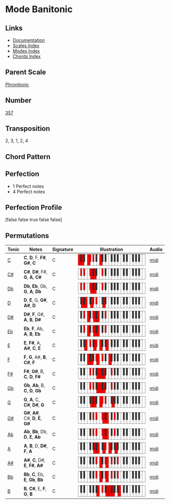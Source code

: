 # Mode Banitonic

## Links

- [Documentation](README.md)
- [Scales Index](Scales.md)
- [Modes Index](Modes.md)
- [Chords Index](Chords.md)

## Parent Scale

[Phronitonic](ScalePhronitonic.md)

## Number

[357](https://ianring.com/musictheory/scales/357)

## Transposition

2, 3, 1, 2, 4

## Chord Pattern



## Perfection

- 1 Perfect notes
- 4 Perfect notes

## Perfection Profile

[false false true false false]

## Permutations

| Tonic | Notes | Signature | Illustration | Audio |
|-------|-------|-----------|--------------|-------|
| [C](ModeCNaturalBanitonic.md) | **C**, **D**, F, **F#**, **G#**, **C** | C | ![CNaturalBanitonic](ModeCNaturalBanitonic.png) | [midi](https://github.com/edipermadi/music/blob/main/docs/ModeCNaturalBanitonic.mid?raw=true) |
| [C#](ModeCSharpBanitonic.md) | **C#**, **D#**, F#, **G**, **A**, **C#** | C | ![CSharpBanitonic](ModeCSharpBanitonic.png) | [midi](https://github.com/edipermadi/music/blob/main/docs/ModeCSharpBanitonic.mid?raw=true) |
| [Db](ModeDFlatBanitonic.md) | **Db**, **Eb**, Gb, **G**, **A**, **Db** | C | ![DFlatBanitonic](ModeDFlatBanitonic.png) | [midi](https://github.com/edipermadi/music/blob/main/docs/ModeDFlatBanitonic.mid?raw=true) |
| [D](ModeDNaturalBanitonic.md) | **D**, **E**, G, **G#**, **A#**, **D** | C | ![DNaturalBanitonic](ModeDNaturalBanitonic.png) | [midi](https://github.com/edipermadi/music/blob/main/docs/ModeDNaturalBanitonic.mid?raw=true) |
| [D#](ModeDSharpBanitonic.md) | **D#**, **F**, G#, **A**, **B**, **D#** | C | ![DSharpBanitonic](ModeDSharpBanitonic.png) | [midi](https://github.com/edipermadi/music/blob/main/docs/ModeDSharpBanitonic.mid?raw=true) |
| [Eb](ModeEFlatBanitonic.md) | **Eb**, **F**, Ab, **A**, **B**, **Eb** | C | ![EFlatBanitonic](ModeEFlatBanitonic.png) | [midi](https://github.com/edipermadi/music/blob/main/docs/ModeEFlatBanitonic.mid?raw=true) |
| [E](ModeENaturalBanitonic.md) | **E**, **F#**, A, **A#**, **C**, **E** | C | ![ENaturalBanitonic](ModeENaturalBanitonic.png) | [midi](https://github.com/edipermadi/music/blob/main/docs/ModeENaturalBanitonic.mid?raw=true) |
| [F](ModeFNaturalBanitonic.md) | **F**, **G**, A#, **B**, **C#**, **F** | C | ![FNaturalBanitonic](ModeFNaturalBanitonic.png) | [midi](https://github.com/edipermadi/music/blob/main/docs/ModeFNaturalBanitonic.mid?raw=true) |
| [F#](ModeFSharpBanitonic.md) | **F#**, **G#**, B, **C**, **D**, **F#** | C | ![FSharpBanitonic](ModeFSharpBanitonic.png) | [midi](https://github.com/edipermadi/music/blob/main/docs/ModeFSharpBanitonic.mid?raw=true) |
| [Gb](ModeGFlatBanitonic.md) | **Gb**, **Ab**, B, **C**, **D**, **Gb** | C | ![GFlatBanitonic](ModeGFlatBanitonic.png) | [midi](https://github.com/edipermadi/music/blob/main/docs/ModeGFlatBanitonic.mid?raw=true) |
| [G](ModeGNaturalBanitonic.md) | **G**, **A**, C, **C#**, **D#**, **G** | C | ![GNaturalBanitonic](ModeGNaturalBanitonic.png) | [midi](https://github.com/edipermadi/music/blob/main/docs/ModeGNaturalBanitonic.mid?raw=true) |
| [G#](ModeGSharpBanitonic.md) | **G#**, **A#**, C#, **D**, **E**, **G#** | C | ![GSharpBanitonic](ModeGSharpBanitonic.png) | [midi](https://github.com/edipermadi/music/blob/main/docs/ModeGSharpBanitonic.mid?raw=true) |
| [Ab](ModeAFlatBanitonic.md) | **Ab**, **Bb**, Db, **D**, **E**, **Ab** | C | ![AFlatBanitonic](ModeAFlatBanitonic.png) | [midi](https://github.com/edipermadi/music/blob/main/docs/ModeAFlatBanitonic.mid?raw=true) |
| [A](ModeANaturalBanitonic.md) | **A**, **B**, D, **D#**, **F**, **A** | C | ![ANaturalBanitonic](ModeANaturalBanitonic.png) | [midi](https://github.com/edipermadi/music/blob/main/docs/ModeANaturalBanitonic.mid?raw=true) |
| [A#](ModeASharpBanitonic.md) | **A#**, **C**, D#, **E**, **F#**, **A#** | C | ![ASharpBanitonic](ModeASharpBanitonic.png) | [midi](https://github.com/edipermadi/music/blob/main/docs/ModeASharpBanitonic.mid?raw=true) |
| [Bb](ModeBFlatBanitonic.md) | **Bb**, **C**, Eb, **E**, **Gb**, **Bb** | C | ![BFlatBanitonic](ModeBFlatBanitonic.png) | [midi](https://github.com/edipermadi/music/blob/main/docs/ModeBFlatBanitonic.mid?raw=true) |
| [B](ModeBNaturalBanitonic.md) | **B**, **C#**, E, **F**, **G**, **B** | C | ![BNaturalBanitonic](ModeBNaturalBanitonic.png) | [midi](https://github.com/edipermadi/music/blob/main/docs/ModeBNaturalBanitonic.mid?raw=true) |
